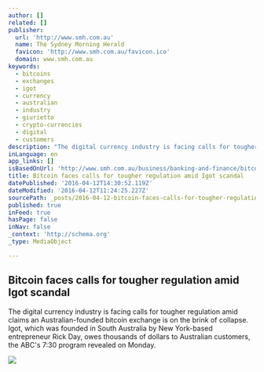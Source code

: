 ```yaml
---
author: []
related: []
publisher:
  url: 'http://www.smh.com.au'
  name: The Sydney Morning Herald
  favicon: 'http://www.smh.com.au/favicon.ico'
  domain: www.smh.com.au
keywords:
  - bitcoins
  - exchanges
  - igot
  - currency
  - australian
  - industry
  - giurietto
  - crypto-currencies
  - digital
  - customers
description: "The digital currency industry is facing calls for tougher regulation amid claims an Australian-founded bitcoin exchange is on the brink of collapse. Igot, which was founded in South Australia by New York-based entrepreneur Rick Day, owes thousands of dollars to Australian customers, the ABC's 7:30 program revealed on Monday."
inLanguage: en
app_links: []
isBasedOnUrl: 'http://www.smh.com.au/business/banking-and-finance/bitcoin-faces-calls-for-tougher-regulation-amid-igot-scandal-20160412-go44xo.html'
title: Bitcoin faces calls for tougher regulation amid Igot scandal
datePublished: '2016-04-12T14:30:52.119Z'
dateModified: '2016-04-12T11:24:25.227Z'
sourcePath: _posts/2016-04-12-bitcoin-faces-calls-for-tougher-regulation-amid-igot-scandal.md
published: true
inFeed: true
hasPage: false
inNav: false
_context: 'http://schema.org'
_type: MediaObject

---
```

<article style=""><h1>Bitcoin faces calls for tougher regulation amid Igot scandal</h1><p>The digital currency industry is facing calls for tougher regulation amid claims an Australian-founded bitcoin exchange is on the brink of collapse. Igot, which was founded in South Australia by New York-based entrepreneur Rick Day, owes thousands of dollars to Australian customers, the ABC's 7:30 program revealed on Monday.</p><img src="http://www.smh.com.au/content/dam/images/g/l/l/x/5/u/image.related.articleLeadwide.620x349.go44xo.png/1460436467132.jpg" /></article>